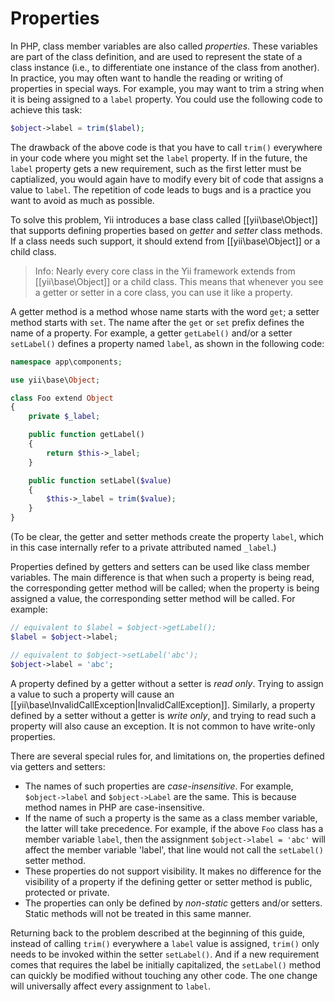 Properties
==========

In PHP, class member variables are also called *properties*. These variables are part of the class definition, and are used
to represent the state of a class instance (i.e., to differentiate one instance of the class from another). In practice, you may often want to handle the reading or writing of properties in special ways. For example, you may want to trim a string when it is being assigned
to a `label` property. You could use the following code to achieve this task:

```php
$object->label = trim($label);
```

The drawback of the above code is that you have to call `trim()` everywhere in your code where you might set the `label`
property. If in the future, the `label` property gets a new requirement, such as the first letter must be captialized, you would again have to modify every bit of code that assigns a value to `label`. The repetition of code leads to bugs and is a practice you want to avoid as much as possible.

To solve this problem, Yii introduces a base class called [[yii\base\Object]] that supports defining properties
based on *getter* and *setter* class methods. If a class needs such support, it should extend from
[[yii\base\Object]] or a child class.

> Info: Nearly every core class in the Yii framework extends from [[yii\base\Object]] or a child class.
  This means that whenever you see a getter or setter in a core class, you can use it like a property.

A getter method is a method whose name starts with the word `get`; a setter method starts with `set`.
The name after the `get` or `set` prefix defines the name of a property. For example, a getter `getLabel()` and/or
a setter `setLabel()` defines a property named `label`, as shown in the following code:

```php
namespace app\components;

use yii\base\Object;

class Foo extend Object
{
    private $_label;

    public function getLabel()
    {
        return $this->_label;
    }

    public function setLabel($value)
    {
        $this->_label = trim($value);
    }
}
```

(To be clear, the getter and setter methods create the property `label`, which in this case internally refer to a private attributed named `_label`.)

Properties defined by getters and setters can be used like class member variables. The main difference is that
when such a property is being read, the corresponding getter method will be called;  when the property is
being assigned a value, the corresponding setter method will be called. For example:

```php
// equivalent to $label = $object->getLabel();
$label = $object->label;

// equivalent to $object->setLabel('abc');
$object->label = 'abc';
```

A property defined by a getter without a setter is *read only*. Trying to assign a value to such a property will cause
an [[yii\base\InvalidCallException|InvalidCallException]]. Similarly, a property defined by a setter without a getter
is *write only*, and trying to read such a property will also cause an exception. It is not common to have write-only
properties.

There are several special rules for, and limitations on, the properties defined via getters and setters:

* The names of such properties are *case-insensitive*. For example, `$object->label` and `$object->Label` are the same.
  This is because method names in PHP are case-insensitive.
* If the name of such a property is the same as a class member variable, the latter will take precedence.
  For example, if the above `Foo` class has a member variable `label`, then the assignment `$object->label = 'abc'`
  will affect the member variable 'label', that line would not call the  `setLabel()` setter method.
* These properties do not support visibility. It makes no difference for the visibility of a property
  if the defining getter or setter method is public, protected or private.
* The properties can only be defined by *non-static* getters and/or setters. Static methods will not be treated in this same manner.

Returning back to the problem described at the beginning of this guide, instead of calling `trim()` everywhere a `label` value is assigned, `trim()` only needs to be invoked within the setter `setLabel()`. And if a new requirement comes that requires the label be initially capitalized, the `setLabel()` method can quickly be modified without touching any other code. The one change will universally affect every assignment to `label`.
